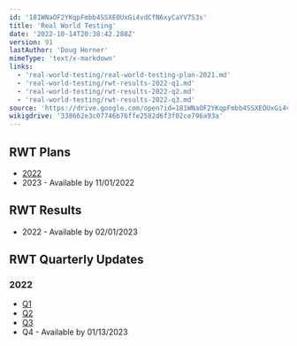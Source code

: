 ```yaml
---
id: '181WNaOF2YKqpFmbb4SSXEOUxGi4vdCfN6xyCaYV7S3s'
title: 'Real World Testing'
date: '2022-10-14T20:38:42.288Z'
version: 91
lastAuthor: 'Doug Horner'
mimeType: 'text/x-markdown'
links:
  - 'real-world-testing/real-world-testing-plan-2021.md'
  - 'real-world-testing/rwt-results-2022-q1.md'
  - 'real-world-testing/rwt-results-2022-q2.md'
  - 'real-world-testing/rwt-results-2022-q3.md'
source: 'https://drive.google.com/open?id=181WNaOF2YKqpFmbb4SSXEOUxGi4vdCfN6xyCaYV7S3s'
wikigdrive: '338662e3c07746b76ffe2582d6f3f02ce796a93a'
---
```

## RWT Plans

* [2022](real-world-testing/real-world-testing-plan-2021.md)
* 2023 - Available by 11/01/2022

## RWT Results

* 2022 - Available by 02/01/2023

## RWT Quarterly Updates


### 2022

* [Q1](real-world-testing/rwt-results-2022-q1.md)
* [Q2](real-world-testing/rwt-results-2022-q2.md)
* [Q3](real-world-testing/rwt-results-2022-q3.md)
* Q4 - Available by 01/13/2023
